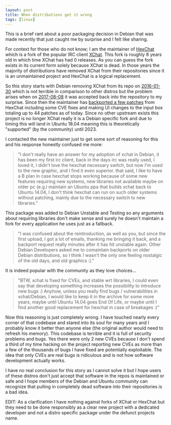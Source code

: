 ```yaml
---
layout: post
title: When distributions get it wrong
tags: [linux]
---
```


This is a brief rant about a poor packaging decision in Debian that was made recently that just
caught me by surprise and I felt like sharing.

<!--more-->

For context for those who do not know; I am the maintainer of [HexChat](https://hexchat.github.io)
which is a fork of the popular IRC client [XChat](http://xchat.org/). This fork is roughly 8 years old
in which time XChat has had 0 releases. As you can guess the fork exists
in its current form solely because XChat is dead. In those years the majority of distributions have
removed XChat from their repositories since it is an unmaintained project and HexChat is a logical
replacement.

So this story starts with Debian removing XChat from its repo on [2016-01-30](https://tracker.debian.org/news/744446)
which is not terrible in comparison to other distros but the problem arises when on [2017-08-08](https://tracker.debian.org/news/861826)
it was accepted back into the repository to my surprise. Since then the maintainer has [backported a few patches](http://metadata.ftp-master.debian.org/changelogs/main/x/xchat/xchat_2.8.8-13_changelog)
from HexChat including some CVE fixes and making UI changes to the input box totaling up to 44 patches as of today.
Since no other upstream exists this project is no longer XChat really it is a Debian specific fork
and due to timing this will land in Ubuntu 18.04 meaning this is theoretically "supported"
(by the community) until 2023.

I contacted the new maintainer just to get some sort of reasoning for this and his response honestly
confused me more:

>"I don't really have an answer for my adoption of xchat in Debian, it has been my first irc client, back in the days irc was really used, I loved it, I didn't love the hexchat necessary switch, but now I'm used to the new graphic, and I find it even superior. that said, I like to have a B plan in case hexchat stops working because of some new features requiring new systems, new libraries not available maybe on older pc (e.g.I maintain an Ubuntu ppa that builds xchat back to Ubuntu 14.04, I don't think hexchat can run on such older systems without patching, mainly due to the necessary switch to new libraries."

This package was added to Debian Unstable and Testing so any arguments about requiring libraries don't make sense
and surely he doesn't maintain a fork for every application he uses just as a fallback.

>"I was confused about the reintroduction, as well as you, but since the first upload, I got a lot of emails, thanking me bringing it back, and a backport request really minutes after it has hit unstable again. Other Debian Developers asked me to comaintain backports on older Debian  distributions, so I think I wasn't the only one feeling nostalgic of the old days, and old graphics :)."

It is indeed popular with the community as they love choices...

>"BTW, xchat is fixed for CVEs, and stable wrt libraries, I could even say that developing something increases the possibility to introduce new bugs :) Anyhow, unless you really find bugs / vulnerabilities in xchat/Debian, I would like to keep it in the archive for some more years, maybe until Ubuntu 14.04 goes End Of Life, or maybe until I find another good replacement for hexchat in case of breakages :)"

Now this reasoning is just completely wrong. I have touched nearly every corner of that codebase
and stared into its soul for many years and I probably know it better than anyone else (the
original author would need to refresh his memory). This codebase is terrible and it is full of
security problems and bugs. Yes there were only 2 new CVEs because I don't spend a third of my time
hacking on the project reporting new CVEs as more than a few of the thousands of bugs I have fixed are
potentially exploitable. The idea that only CVEs are real bugs is ridiculous and is not how software
development actually works.

I have no real conclusion for this story as I cannot solve it but I hope users of these distros
don't just accept that software in the repos is maintained or safe and I hope members of the Debian
and Ubuntu community can recognize that pulling in completely dead software into their repositories
is a bad idea.

EDIT: As a clarification I have nothing against forks of XChat or HexChat but they need to be done
responsibly as a clear new project with a dedicated developer and not a distro specific package
under the defunct projects name.